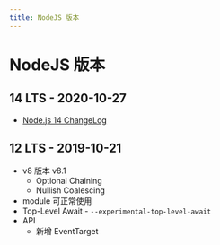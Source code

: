 ```yaml
---
title: NodeJS 版本
---
```


# NodeJS 版本

## 14 LTS - 2020-10-27

- [Node.js 14 ChangeLog](https://github.com/nodejs/node/blob/master/doc/changelogs/CHANGELOG_V14.md)

## 12 LTS - 2019-10-21

- v8 版本 v8.1
  - Optional Chaining
  - Nullish Coalescing
- module 可正常使用
- Top-Level Await - `--experimental-top-level-await`
- API
  - 新增 EventTarget
